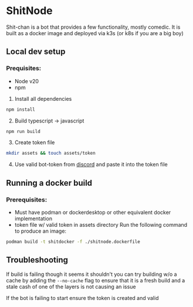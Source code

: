 # ShitNode
Shit-chan is a bot that provides a few functionality, mostly comedic. It is built as a docker image and deployed via k3s (or k8s if you are a big boy)

## Local dev setup
### Prequisites:
- Node v20
- npm

1. Install all dependencies
```bash
npm install
```
2. Build typescript -> javascript 
```bash
npm run build
```
3. Create token file
```bash
mkdir assets && touch assets/token
```
4. Use valid bot-token from [discord](https://discord.com/developers/applications) and paste it into the token file

## Running a docker build
### Prerequisites:
 - Must have podman or dockerdesktop or other equivalent docker implementation
 - token file w/ valid token in assets directory
Run the following command to produce an image:
```bash
podman build -t shitdocker -f ./shitnode.dockerfile
```
## Troubleshooting
If build is failing though it seems it shouldn't you can try building w/o a cache by adding the `--no-cache` flag to ensure that it is a fresh build and a stale cash of one of the layers is not causing an issue

If the bot is failing to start ensure the token is created and valid